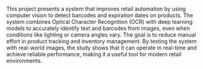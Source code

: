 This project presents a system that improves retail automation by using computer vision to detect barcodes and expiration dates on products.
The system combines Optical Character Recognition (OCR) with deep learning models to accurately identify text and barcodes from images, even when conditions like lighting or camera angles vary.
The goal is to reduce manual effort in product tracking and inventory management.
By testing the system with real-world images, the study shows that it can operate in real-time and achieve reliable performance, making it a useful tool for modern retail environments.
